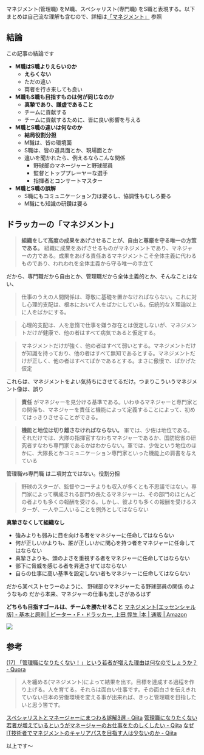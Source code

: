 マネジメント(管理職) をM職、スペシャリスト(専門職) をS職と表現する。以下まとめは自己流な理解も含むので、詳細は[「マネジメント」](https://www.amazon.co.jp/dp/4478410232) 参照

## 結論

この記事の結論です

- **M職はS職よりえらいのか**
    - **えらくない**
    - ただの違い
    - 両者を行き来しても良い
- **M職もS職も目指すものは何が同じなのか**
    - **真摯であり、謙虚であること**
    - チームに貢献する
    - チームに貢献するために、皆に良い影響を与える
- **M職とS職の違いは何なのか**
    - **結局役割分担**
    - M職は、皆の環境面
    - S職は、皆の道具面とか、現場面とか
    - 違いを聞かれたら、例えるならこんな関係
        - 野球部のマネージャーと野球部員
        - 監督とトッププレーヤーな選手
        - 指揮者とコンサートマスター
- **M職とS職の誤解**
    - S職にもコミュニケーション力は要るし、協調性もむしろ要る
    - M職にも知識の研鑽は要る


## ドラッカーの「マネジメント」

> **組織をして高度の成果をあげさせることが、自由と尊厳を守る唯一の方策である。** 組織に成果をあげさせるものがマネジメントであり、マネジャーの力である。成果をあげる責任あるマネジメントこそ全体主義に代わるものであり、われわれを全体主義から守る唯一の手立て

だから、専門職だから自由とか、管理職だから全体主義的とか、そんなことはない、

> 仕事のうえの人間関係は、尊敬に基礎を置かなければならない。これに対し心理的支配は、根本において人をばかにしている。伝統的なＸ理論以上に人をばかにする。

> 心理的支配は、人を怠惰で仕事を嫌う存在とは仮定しないが、マネジメントだけが健康で、他の者はすべて病気であると仮定する。

> マネジメントだけが強く、他の者はすべて弱いとする。マネジメントだけが知識を持っており、他の者はすべて無知であるとする。マネジメントだけが正しく、他の者はすべてばかであるとする。まさに傲慢で、ばかげた仮定

これらは、マネジメントをよい気持ちにさせてるだけ。つまりこういうマネジメント像は、誤り

> **責任** がマネジャーを見分ける基準である。いわゆるマネジャーと専門家との関係も、マネジャーを責任と機能によって定義することによって、初めてはっきりさせることができる。

> **機能と地位は切り離さなければならない。**
> 軍では、少佐は地位である。それだけでは、大隊の指揮官すなわちマネジャーであるか、国防総省の研究者すなわち専門家であるかはわからない。軍では、少佐という地位のほかに、大隊長とかコミュニケーション専門家といった機能上の肩書を与えている

管理職vs専門職 は二項対立ではない。役割分担

> 野球のスターが、監督やコーチよりも収入が多くとも不思議ではない。専門家によって構成される部門の長たるマネジャーは、その部門のほとんどの者よりも多くの報酬を受ける。しかし、彼よりも多くの報酬を受けるスターが、一人や二人いることを例外としてはならない

**真摯さなくして組織なし**
- 強みよりも弱みに目を向ける者をマネジャーに任命してはならない
- 何が正しいかよりも、誰が正しいかに関心を持つ者をマネジャーに任命してはならない
- 真摯さよりも、頭のよさを重視する者をマネジャーに任命してはならない
- 部下に脅威を感じる者を昇進させてはならない
- 自らの仕事に高い基準を設定しない者もマネジャーに任命してはならない

だから某ベストセラーのように、 野球部のマネジャーたる野球部員の関係 のようなもの
だから本来、マネジャーの仕事も楽しさがあるはず

**どちらも目指すゴールは、チームを勝たせること**
[マネジメント[エッセンシャル版] - 基本と原則 | ピーター・F・ドラッカー, 上田 惇生 |本 | 通販 | Amazon](https://www.amazon.co.jp/dp/4478410232)

![](https://images-na.ssl-images-amazon.com/images/I/41AY8WEF74L._SX327_BO1,204,203,200_.jpg)


## 参考
[(17) 「管理職になりたくない！」という若者が増えた理由は何なのでしょうか？ - Quora](https://jp.quora.com/%E7%AE%A1%E7%90%86%E8%81%B7%E3%81%AB%E3%81%AA%E3%82%8A%E3%81%9F%E3%81%8F%E3%81%AA%E3%81%84-%E3%81%A8%E3%81%84%E3%81%86%E8%8B%A5%E8%80%85%E3%81%8C%E5%A2%97%E3%81%88%E3%81%9F%E7%90%86%E7%94%B1%E3%81%AF%E4%BD%95)
> 人を纏める(マネジメント)によって結果を出す。目標を達成する過程を作り上げる。人を育てる。それらは面白い仕事です。その面白さを伝えきれていない日本の労働環境を変える事が出来れば、きっと管理職を目指したいと思う筈です。

[スペシャリストとマネージャーにまつわる誤解3選 - Qiita](https://qiita.com/rf_p/items/ddbab94776a288eb55dd)
[管理職になりたくない若者が増えているというがマネージャーのお仕事をたのしくしたい - Qiita](https://qiita.com/e99h2121/items/2d6e6045df53ab527b4d)
[なぜIT技術者でマネジメントのキャリアパスを目指す人は少ないのか - Qiita](https://qiita.com/rf_p/items/d837f0d370c86a4e9318#%E6%8A%80%E8%A1%93%E8%80%85%E3%81%AE%E7%AE%A1%E7%90%86%E8%80%85%E3%81%AF%E6%8A%80%E8%A1%93%E8%80%85%E3%81%98%E3%82%83%E3%81%AA%E3%81%84%E3%81%A8%E3%81%84%E3%81%91%E3%81%AA%E3%81%84%E3%81%AE%E3%81%8B)

以上です～
